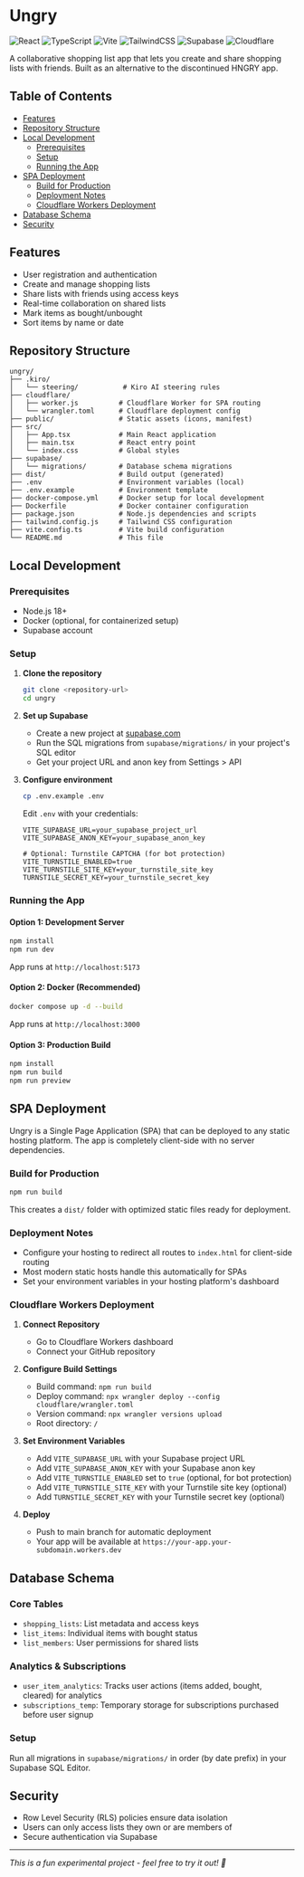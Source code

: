 # Ungry

![React](https://img.shields.io/badge/React-20232A?style=for-the-badge&logo=react&logoColor=61DAFB)
![TypeScript](https://img.shields.io/badge/TypeScript-007ACC?style=for-the-badge&logo=typescript&logoColor=white)
![Vite](https://img.shields.io/badge/Vite-646CFF?style=for-the-badge&logo=vite&logoColor=white)
![TailwindCSS](https://img.shields.io/badge/Tailwind_CSS-38B2AC?style=for-the-badge&logo=tailwind-css&logoColor=white)
![Supabase](https://img.shields.io/badge/Supabase-3ECF8E?style=for-the-badge&logo=supabase&logoColor=white)
![Cloudflare](https://img.shields.io/badge/Cloudflare-F38020?style=for-the-badge&logo=Cloudflare&logoColor=white)

A collaborative shopping list app that lets you create and share shopping lists with friends. Built as an alternative to the discontinued HNGRY app.

## Table of Contents

- [Features](#features)
- [Repository Structure](#repository-structure)
- [Local Development](#local-development)
  - [Prerequisites](#prerequisites)
  - [Setup](#setup)
  - [Running the App](#running-the-app)
- [SPA Deployment](#spa-deployment)
  - [Build for Production](#build-for-production)
  - [Deployment Notes](#deployment-notes)
  - [Cloudflare Workers Deployment](#cloudflare-workers-deployment)
- [Database Schema](#database-schema)
- [Security](#security)

## Features
- User registration and authentication
- Create and manage shopping lists
- Share lists with friends using access keys
- Real-time collaboration on shared lists
- Mark items as bought/unbought
- Sort items by name or date

## Repository Structure

```
ungry/
├── .kiro/
│   └── steering/           # Kiro AI steering rules
├── cloudflare/
│   ├── worker.js          # Cloudflare Worker for SPA routing
│   └── wrangler.toml      # Cloudflare deployment config
├── public/                # Static assets (icons, manifest)
├── src/
│   ├── App.tsx            # Main React application
│   ├── main.tsx           # React entry point
│   └── index.css          # Global styles
├── supabase/
│   └── migrations/        # Database schema migrations
├── dist/                  # Build output (generated)
├── .env                   # Environment variables (local)
├── .env.example           # Environment template
├── docker-compose.yml     # Docker setup for local development
├── Dockerfile             # Docker container configuration
├── package.json           # Node.js dependencies and scripts
├── tailwind.config.js     # Tailwind CSS configuration
├── vite.config.ts         # Vite build configuration
└── README.md              # This file
```

## Local Development

### Prerequisites
- Node.js 18+
- Docker (optional, for containerized setup)
- Supabase account

### Setup

1. **Clone the repository**
   ```bash
   git clone <repository-url>
   cd ungry
   ```

2. **Set up Supabase**
   - Create a new project at [supabase.com](https://supabase.com)
   - Run the SQL migrations from `supabase/migrations/` in your project's SQL editor
   - Get your project URL and anon key from Settings > API

3. **Configure environment**
   ```bash
   cp .env.example .env
   ```
   Edit `.env` with your credentials:
   ```
   VITE_SUPABASE_URL=your_supabase_project_url
   VITE_SUPABASE_ANON_KEY=your_supabase_anon_key
   
   # Optional: Turnstile CAPTCHA (for bot protection)
   VITE_TURNSTILE_ENABLED=true
   VITE_TURNSTILE_SITE_KEY=your_turnstile_site_key
   TURNSTILE_SECRET_KEY=your_turnstile_secret_key
   ```

### Running the App

#### Option 1: Development Server
```bash
npm install
npm run dev
```
App runs at `http://localhost:5173`

#### Option 2: Docker (Recommended)
```bash
docker compose up -d --build
```
App runs at `http://localhost:3000`

#### Option 3: Production Build
```bash
npm install
npm run build
npm run preview
```

## SPA Deployment

Ungry is a Single Page Application (SPA) that can be deployed to any static hosting platform. The app is completely client-side with no server dependencies.

### Build for Production
```bash
npm run build
```
This creates a `dist/` folder with optimized static files ready for deployment.

### Deployment Notes
- Configure your hosting to redirect all routes to `index.html` for client-side routing
- Most modern static hosts handle this automatically for SPAs
- Set your environment variables in your hosting platform's dashboard

### Cloudflare Workers Deployment

1. **Connect Repository**
   - Go to Cloudflare Workers dashboard
   - Connect your GitHub repository

2. **Configure Build Settings**
   - Build command: `npm run build`
   - Deploy command: `npx wrangler deploy --config cloudflare/wrangler.toml`
   - Version command: `npx wrangler versions upload`
   - Root directory: `/`

3. **Set Environment Variables**
   - Add `VITE_SUPABASE_URL` with your Supabase project URL
   - Add `VITE_SUPABASE_ANON_KEY` with your Supabase anon key
   - Add `VITE_TURNSTILE_ENABLED` set to `true` (optional, for bot protection)
   - Add `VITE_TURNSTILE_SITE_KEY` with your Turnstile site key (optional)
   - Add `TURNSTILE_SECRET_KEY` with your Turnstile secret key (optional)

4. **Deploy**
   - Push to main branch for automatic deployment
   - Your app will be available at `https://your-app.your-subdomain.workers.dev`

## Database Schema

### Core Tables
- `shopping_lists`: List metadata and access keys
- `list_items`: Individual items with bought status
- `list_members`: User permissions for shared lists

### Analytics & Subscriptions
- `user_item_analytics`: Tracks user actions (items added, bought, cleared) for analytics
- `subscriptions_temp`: Temporary storage for subscriptions purchased before user signup

### Setup
Run all migrations in `supabase/migrations/` in order (by date prefix) in your Supabase SQL Editor.

## Security
- Row Level Security (RLS) policies ensure data isolation
- Users can only access lists they own or are members of
- Secure authentication via Supabase

---

*This is a fun experimental project - feel free to try it out! 🚀*
